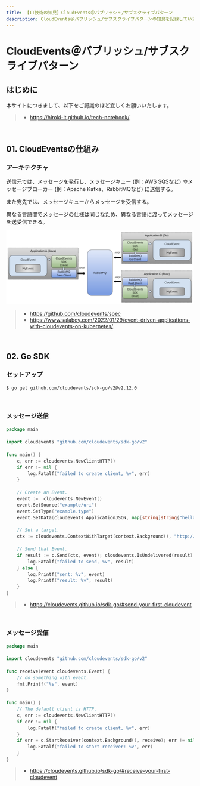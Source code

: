 ```yaml
---
title: 【IT技術の知見】CloudEvents＠パブリッシュ/サブスクライブパターン
description: CloudEvents＠パブリッシュ/サブスクライブパターンの知見を記録しています。
---
```


# CloudEvents＠パブリッシュ/サブスクライブパターン

## はじめに

本サイトにつきまして、以下をご認識のほど宜しくお願いいたします。

> - https://hiroki-it.github.io/tech-notebook/

<br>

## 01. CloudEventsの仕組み

### アーキテクチャ

送信元では、メッセージを発行し、メッセージキュー (例：AWS SQSなど) やメッセージブローカー (例：Apache Kafka、RabbitMQなど) に送信する。

また宛先では、メッセージキューからメッセージを受信する。

異なる言語間でメッセージの仕様は同じなため、異なる言語に渡ってメッセージを送受信できる。

![cloudevents_architecture](https://raw.githubusercontent.com/hiroki-it/tech-notebook-images/master/images/cloudevents_architecture.png)

> - https://github.com/cloudevents/spec
> - https://www.salaboy.com/2022/01/29/event-driven-applications-with-cloudevents-on-kubernetes/

<br>

## 02. Go SDK

### セットアップ

```bash
$ go get github.com/cloudevents/sdk-go/v2@v2.12.0
```

<br>

### メッセージ送信

```go
package main

import cloudevents "github.com/cloudevents/sdk-go/v2"

func main() {
	c, err := cloudevents.NewClientHTTP()
	if err != nil {
		log.Fatalf("failed to create client, %v", err)
	}

	// Create an Event.
	event :=  cloudevents.NewEvent()
	event.SetSource("example/uri")
	event.SetType("example.type")
	event.SetData(cloudevents.ApplicationJSON, map[string]string{"hello": "world"})

	// Set a target.
	ctx := cloudevents.ContextWithTarget(context.Background(), "http://localhost:8080/")

	// Send that Event.
	if result := c.Send(ctx, event); cloudevents.IsUndelivered(result) {
		log.Fatalf("failed to send, %v", result)
	} else {
		log.Printf("sent: %v", event)
		log.Printf("result: %v", result)
	}
}
```

> - https://cloudevents.github.io/sdk-go/#send-your-first-cloudevent

<br>

### メッセージ受信

```go
package main

import cloudevents "github.com/cloudevents/sdk-go/v2"

func receive(event cloudevents.Event) {
	// do something with event.
    fmt.Printf("%s", event)
}

func main() {
	// The default client is HTTP.
	c, err := cloudevents.NewClientHTTP()
	if err != nil {
		log.Fatalf("failed to create client, %v", err)
	}
	if err = c.StartReceiver(context.Background(), receive); err != nil {
		log.Fatalf("failed to start receiver: %v", err)
	}
}
```

> - https://cloudevents.github.io/sdk-go/#receive-your-first-cloudevent

<br>
